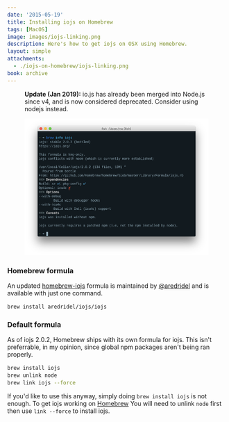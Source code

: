```yaml
---
date: '2015-05-19'
title: Installing iojs on Homebrew
tags: [MacOS]
image: images/iojs-linking.png
description: Here's how to get iojs on OSX using Homebrew.
layout: simple
attachments:
  - ./iojs-on-homebrew/iojs-linking.png
book: archive
---
```


<Figure archived>

**Update (Jan 2019):** io.js has already been merged into Node.js since v4, and is now considered deprecated. Consider using nodejs instead.

</Figure>

<Figure cover>
<img src='./iojs-on-homebrew/iojs-linking.png' />
</Figure>

### Homebrew formula

An updated [homebrew-iojs] formula is maintained by [@aredridel] and is available with just one command.

```bash
brew install aredridel/iojs/iojs
```

### Default formula

As of iojs 2.0.2, Homebrew ships with its own formula for iojs. This isn't preferrable, in my opinion, since global npm packages aren't being ran properly.

```bash
brew install iojs
brew unlink node
brew link iojs --force
```

If you'd like to use this anyway, simply doing `brew install iojs` is not enough. To get iojs working on [Homebrew] You will need to unlink `node` first then use `link --force` to install iojs.

[homebrew-iojs]: https://github.com/aredridel/homebrew-iojs/blob/master/Formula/iojs.rb
[@aredridel]: https://github.com/aredridel
[homebrew]: http://brew.sh/
